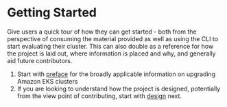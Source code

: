 # Getting Started

Give users a quick tour of how they can get started - both from the perspective of consuming the material provided as well as using the CLI to start evaluating their cluster. This can also double as a reference for how the project is laid out, where information is placed and why, and generally aid future contributors.

1. Start with [preface](preface.md) for the broadly applicable information on upgrading Amazon EKS clusters
2. If you are looking to understand how the project is designed, potentially from the view point of contributing, start with [design](design.md) next.
